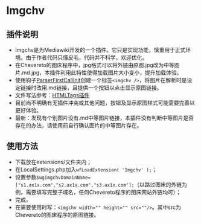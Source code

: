 # Imgchv
## 插件说明
* Imgchv是为Mediawiki开发的一个插件。它只是实现功能，慎重用于正式环境。由于作者代码只懂皮毛，代码并不科学，欢迎优化。
* 在Chevereto的图床程序中，jpg格式可以将外链由原图.jpg改为中等图片.md.jpg，本插件利用此特性使得加载图片大小变小，提升加载体验。 
* 使用钩子[ParserFirstCallInit](https://www.mediawiki.org/wiki/Manual:Hooks/ParserFirstCallInit)创建一个标签`<imgchv />`，将图片在解析时是设定链接时改用.md链接，且提供一个按钮以点击显示原图链接。
* 文件写法参考：[HTMLTags插件](https://github.com/wikimedia/mediawiki-extensions-HTMLTags/blob/master/includes/HTMLTags.php)
* 目前尚不明确有无插件冲突或其他问题，按钮及显示原图样式可能需要完善以更好体验。
* 最新：发现有个别图片没有.md中等图片链接，本插件没有判断中等图片是否存在的办法，请使用前自行确认图片的中等图片存在。
## 使用方法
* 下载放在extensions/文件夹内；
* 在LocalSettings.php加入`wfLoadExtension( 'Imgchv' );`；
* 设置参数`$wgImgchvDomainName=["s1.ax1x.com","s2.ax1x.com","s3.ax1x.com"];`（以路过图床的外链为例，需要填写完整子域名，任何Chevereto程序的图床网站外链均可）；
* 完成。
* 在需要使用时写：`<imgchv width="" height="" src=""/>`。其中src为Chevereto的图床程序的原图链接。
